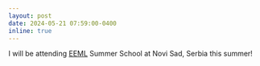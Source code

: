 ```yaml
---
layout: post
date: 2024-05-21 07:59:00-0400
inline: true
---
```

I will be attending [EEML](https://eeml.eu) Summer School at Novi Sad, Serbia this summer!